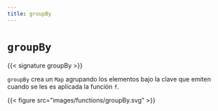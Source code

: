 ```yaml
---
title: groupBy
---
```


# `groupBy`

{{< signature groupBy >}}

`groupBy` crea un `Map` agrupando los elementos bajo la clave que emiten cuando se les es aplicada la función `f`.

{{< figure src="images/functions/groupBy.svg" >}}
